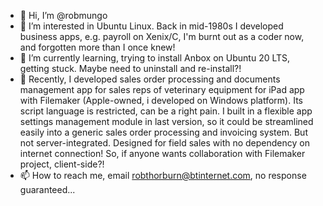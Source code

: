 - 👋 Hi, I’m @robmungo
- 👀 I’m interested in Ubuntu Linux. Back in mid-1980s I developed business apps, e.g. payroll on Xenix/C,
      I'm burnt out as a coder now, and forgotten more than I once knew! 
- 🌱 I’m currently learning, trying to install Anbox on Ubuntu 20 LTS, getting stuck. Maybe need to uninstall and re-install?!
- 💞️ Recently, I developed sales order processing and documents management app for sales reps of veterinary equipment for iPad app with Filemaker
      (Apple-owned, i developed on Windows platform). Its script language is restricted, can be a right pain. I built in a flexible
      app settings management module in last version, so it could be streamlined easily into a generic sales order processing and invoicing system.
      But not server-integrated. Designed for field sales with no dependency on internet connection! So, if anyone wants collaboration with Filemaker
      project, client-side?!
- 📫 How to reach me, email robthorburn@btinternet.com, no response guaranteed...

<!---
robmungo/robmungo is a ✨ special ✨ repository because its `README.md` (this file) appears on your GitHub profile.
You can click the Preview link to take a look at your changes.
--->
